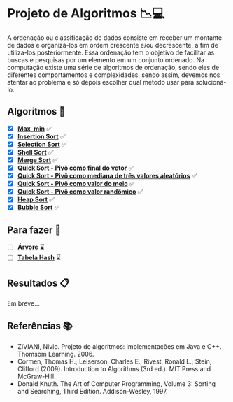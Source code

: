 # Projeto de Algoritmos :chart_with_downwards_trend::computer:

A ordenação ou classificação de dados consiste em receber um montante de dados e organizá-los em ordem crescente e/ou decrescente, a fim de utiliza-los posteriormente. Essa ordenação tem o objetivo de facilitar as buscas e pesquisas por um elemento em um conjunto ordenado. Na computação existe uma série de algoritmos de ordenação, sendo eles de diferentes comportamentos e complexidades, sendo assim, devemos nos atentar ao problema e só depois escolher qual método usar para solucioná-lo.

## Algoritmos :pushpin:

- [x] **[Max_min](./Max_min/max_min.c)** :white_check_mark:
- [x] **[Insertion Sort](./AlgoritmosOrdenação/Insertion_Sort/insertion_sort.c)** :white_check_mark:
- [x] **[Selection Sort](./AlgoritmosOrdenação/Selection_Sort/selection_sort.c)** :white_check_mark:
- [x] **[Shell Sort](./AlgoritmosOrdenação/Shell_Sort/shell_sort.c)** :white_check_mark:
- [x] **[Merge Sort](./AlgoritmosOrdenação/Merge_Sort/merge_sort.c)** :white_check_mark:
- [x] **[Quick Sort - Pivô como final do vetor](./AlgoritmosOrdenação/Quick_Sort/quick_sort_final/quick_final.c)** :white_check_mark:
- [x] **[Quick Sort - Pivô como mediana de três valores aleatórios](./AlgoritmosOrdenação/Quick_Sort/quick_sort_mediana/quick_mediana.c)** :white_check_mark:
- [x] **[Quick Sort - Pivô como valor do meio](./AlgoritmosOrdenação/Quick_Sort/quick_sort_meio/quick_meio.c)** :white_check_mark:
- [x] **[Quick Sort - Pivô como valor randômico](./AlgoritmosOrdenação/Quick_Sort/quick_sort_random/quick_random.c)** :white_check_mark:
- [x] **[Heap Sort](./AlgoritmosOrdenação/Heap_Sort/heap_sort.c)** :white_check_mark:
- [x] **[Bubble Sort](./AlgoritmosOrdenação/Bubble_Sort/bubble_sort.c)** :white_check_mark:
## Para fazer :pencil:
- [ ] **[Árvore](./Sequencial_Binario/sequencial_binario.c)** :hourglass:
- [ ] **[Tabela Hash](./Tabela_Hash/tabela_hash.c)** :hourglass:

## Resultados :clipboard:

Em breve...

## Referências :books:

- ZIVIANI, Nivio. Projeto de algoritmos: implementações em Java e C++. Thomsom Learning. 2006.
- Cormen, Thomas H.; Leiserson, Charles E.; Rivest, Ronald L.; Stein, Clifford (2009). Introduction to Algorithms (3rd ed.). MIT Press and McGraw-Hill.
- Donald Knuth. The Art of Computer Programming, Volume 3: Sorting and Searching, Third Edition. Addison-Wesley, 1997.
